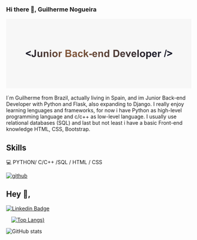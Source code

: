 ### Hi there 👋, Guilherme Nogueira
![Junior Back-end Developer](https://github.com/guilher95/guilher95/blob/main/JrBackendv2.png)

I´m Guilherme from Brazil, actually living in Spain, and im Junior Back-end Developer with Python and Flask, also expanding to Django. I really enjoy learning lenguages and frameworks, for now i have Python as high-level programming language and c/c++ as low-level language. I usually use relational databases (SQL) and last but not least i have a basic Front-end knowledge HTML, CSS, Bootstrap.

## Skills
:computer: PYTHON/ C/C++ /SQL  / HTML / CSS

 [<img src='https://cdn.jsdelivr.net/npm/simple-icons@3.0.1/icons/github.svg' alt='github' height='40'>](https://github.com/guilher95)  
 
 ## Hey 👋, 
[![Linkedin Badge](https://img.shields.io/badge/-https://www.linkedin.com/in/guilhermenogueira-da-silva--0072b1?style=flat&logo=Linkedin&logoColor=white&link=https://www.linkedin.com/in/https://www.linkedin.com/in/guilhermenogueira-da-silva-/)](https://www.linkedin.com/in/https://www.linkedin.com/in/guilhermenogueira-da-silva-/) 
 

 [![Top Langs](https://github-readme-stats.vercel.app/api/top-langs/?username=guilher95&layout=compact))](https://github.com/anuraghazra/github-readme-stats)

![GitHub stats](https://github-readme-stats.vercel.app/api?username=guilher95&show_icons=true&)  




